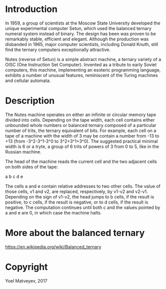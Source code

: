 # Introduction

In 1959, a group of scientists at the Moscow State University developed the unique experimental computer Setun, which used the balanced ternary numeral system instead of binary. The design has been was proven to be remarkably stable, efficient and elegant. Although the production was disbanded in 1965, major computer scientists, including Donald Knuth, still find the ternary computers exceptionally attractive.

Nutes (reverse of Setun) is a simple abstract machine, a ternary variety of a OISC (One Instruction Set Computer). Invented as a tribute to early Soviet computers,  this machine, implementing an esoteric programming language, exhibits a number of unusual features, reminiscent of the Turing machines and cellular automata.

# Description

The Nutes machine operates on either an infinite or circular memory tape divided into cells. Depending on the tape width, each cell contains either unbounded whole numbers or balanced ternary composed of a particular number of trits, the ternary equivalent of bits. For example, each cell on a tape of a machine with the width of 3 may be contain a number from -13 to +13 (from -3^2-3^1-3^0 to 3^2+3^1+3^0). The suggested practical minimal width is 6 or a tryte, a group of 6 trits of powers of 3 from 0 to 5, like in the Russian machine.

The head of the machine reads the current cell and the two adjacent cells on both sides of the tape:

a b c d e

The cells a and e contain relative addresses to two other cells. The value of those cells, v1 and v2, are replaced, respectively, by v1-v2 and v2-v1. Depending on the sign of v1-v2, the head jumps to b cells, if the result is positive, to c cells, if the result is negative, or to d cells, if the result is negative. The computation continues until both c and the values pointed by a and e are 0, in which case the machine halts.

# More about the balanced ternary

https://en.wikipedia.org/wiki/Balanced_ternary

# Copyright

Yoel Matveyev, 2017
